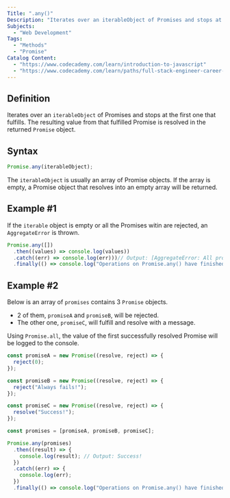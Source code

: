 ```yaml
---
Title: ".any()"
Description: "Iterates over an iterableObject of Promises and stops at the first one that fulfills. The resulting value from that fulfilled Promise is resolved in the returned Promise object."
Subjects:
  - "Web Development"
Tags:
  - "Methods"
  - "Promise"
Catalog Content:
  - "https://www.codecademy.com/learn/introduction-to-javascript"
  - "https://www.codecademy.com/learn/paths/full-stack-engineer-career-path"
---
```


## Definition

Iterates over an `iterableObject` of Promises and stops at the first one that fulfills. The resulting value from that fulfilled Promise is resolved in the returned `Promise` object.

## Syntax

```js
Promise.any(iterableObject);
```

The `iterableObject` is usually an array of Promise objects. If the array is empty, a Promise object that resolves into an empty array will be returned.

## Example #1

If the `iterable` object is empty or all the Promises witin are rejected, an `AggregateError` is thrown.

```js
Promise.any([])
  .then((values) => console.log(values))
  .catch((err) => console.log(err)))// Output: [AggregateError: All promises were rejected]
  .finally(() => console.log("Operations on Promise.any() have finished."))
```

## Example #2

Below is an array of `promises` contains 3 `Promise` objects.

- 2 of them, `promiseA` and `promiseB`, will be rejected.
- The other one, `promiseC`, will fulfill and resolve with a message.

Using `Promise.all`, the value of the first successfully resolved Promise will be logged to the console.

```js
const promiseA = new Promise((resolve, reject) => {
  reject(0);
});

const promiseB = new Promise((resolve, reject) => {
  reject("Always fails!");
});

const promiseC = new Promise((resolve, reject) => {
  resolve("Success!");
});

const promises = [promiseA, promiseB, promiseC];

Promise.any(promises)
  .then((result) => {
    console.log(result); // Output: Success!
  })
  .catch((err) => {
    console.log(err);
  })
  .finally(() => console.log("Operations on Promise.any() have finished."));
```
